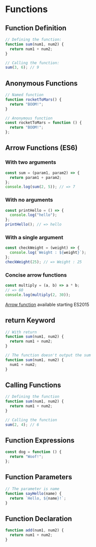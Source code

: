 # Functions

## Function Definition

```javascript
// Defining the function:
function sum(num1, num2) {
  return num1 + num2;
}

// Calling the function:
sum(3, 6); // 9
```

## Anonymous Functions

```javascript
// Named function
function rocketToMars() {
  return "BOOM!";
}

// Anonymous function
const rocketToMars = function () {
  return "BOOM!";
};
```

## Arrow Functions (ES6)

### With two arguments

```javascript
const sum = (param1, param2) => {
  return param1 + param2;
};
console.log(sum(2, 5)); // => 7
```

### With no arguments

```javascript
const printHello = () => {
  console.log("hello");
};
printHello(); // => hello
```

### With a single argument

```javascript
const checkWeight = (weight) => {
  console.log(`Weight : ${weight}`);
};
checkWeight(25); // => Weight : 25
```

### Concise arrow functions

```javascript
const multiply = (a, b) => a * b;
// => 60
console.log(multiply(2, 30));
```

[Arrow function](https://developer.mozilla.org/en-US/docs/Web/JavaScript/Reference/Functions/Arrow_functions) available
starting ES2015

## return Keyword

```javascript
// With return
function sum(num1, num2) {
  return num1 + num2;
}

// The function doesn't output the sum
function sum(num1, num2) {
  num1 + num2;
}
```

## Calling Functions

```javascript
// Defining the function
function sum(num1, num2) {
  return num1 + num2;
}

// Calling the function
sum(2, 4); // 6
```

## Function Expressions

```javascript
const dog = function () {
  return "Woof!";
};
```

## Function Parameters

```javascript
// The parameter is name
function sayHello(name) {
  return `Hello, ${name}!`;
}
```

## Function Declaration

```javascript
function add(num1, num2) {
  return num1 + num2;
}
```
